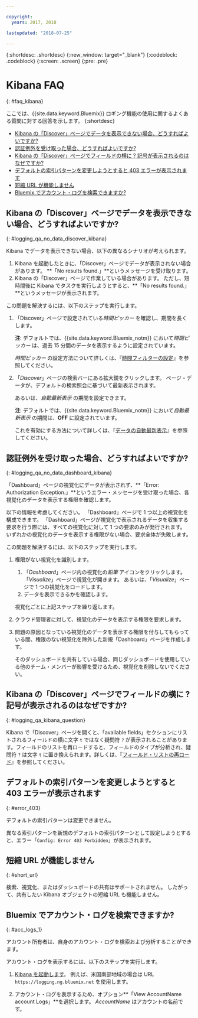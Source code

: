 ```yaml
---

copyright:
  years: 2017, 2018

lastupdated: "2018-07-25"

---
```




{:shortdesc: .shortdesc}
{:new_window: target="_blank"}
{:codeblock: .codeblock}
{:screen: .screen}
{:pre: .pre}


# Kibana FAQ
{: #faq_kibana}

ここでは、{{site.data.keyword.Bluemix}} ロギング機能の使用に関するよくある質問に対する回答を示します。 {:shortdesc}

* [Kibana の「Discover」ページでデータを表示できない場合、どうすればよいですか?](/docs/services/CloudLogAnalysis/qa/faq_kibana.html#logging_qa_no_data_discover_kibana)
* [認証例外を受け取った場合、どうすればよいですか?](/docs/services/CloudLogAnalysis/qa/faq_kibana.html#logging_qa_no_data_dashboard_kibana)
* [Kibana の「Discover」ページでフィールドの横に ? 記号が表示されるのはなぜですか?](/docs/services/CloudLogAnalysis/qa/faq_kibana.html#logging_qa_kibana_question)
* [デフォルトの索引パターンを変更しようとすると 403 エラーが表示されます](/docs/services/CloudLogAnalysis/qa/faq_kibana.html#error_403)
* [短縮 URL が機能しません](/docs/services/CloudLogAnalysis/qa/faq_kibana.html#short_url)
* [Bluemix でアカウント・ログを検索できますか?](/docs/services/CloudLogAnalysis/qa/faq_kibana.html#acc_logs_1)


## Kibana の「Discover」ページでデータを表示できない場合、どうすればよいですか?
{: #logging_qa_no_data_discover_kibana}

Kibana でデータを表示できない場合、以下の異なるシナリオが考えられます。

1. Kibana を起動したときに、「Discover」ページでデータが表示されない場合があります。 **「No results found.」**というメッセージを受け取ります。 
2. Kibana の「Discover」ページで作業している場合があります。 ただし、短時間後に Kibana でタスクを実行しようとすると、**「No results found.」**というメッセージが表示されます。

この問題を解決するには、以下のステップを実行します。

1. 「Discover」ページで設定されている*時間ピッカー* を確認し、期間を長くします。 

    **注**: デフォルトでは、{{site.data.keyword.Bluemix_notm}} において*時間ピッカー* は、過去 15 分間のデータを表示するように設定されています。

    *時間ピッカー* の設定方法について詳しくは、『[時間フィルターの設定](/docs/services/CloudLogAnalysis/kibana/filter_logs.html#set_time_filter)』を参照してください。
       
2. 「*Discover*」ページの検索バーにある拡大鏡をクリックします。 ページ・データが、デフォルトの検索照会に基づいて最新表示されます。

    あるいは、*自動最新表示* の期間を設定できます。

    **注**: デフォルトでは、{{site.data.keyword.Bluemix_notm}} において*自動最新表示* の期間は、**OFF** に設定されています。
    
    これを有効にする方法について詳しくは、『[データの自動最新表示](/docs/services/CloudLogAnalysis/kibana/analize_logs_interactively.html#discover_view_refresh_interval)』を参照してください。



## 認証例外を受け取った場合、どうすればよいですか?
{: #logging_qa_no_data_dashboard_kibana}

「Dashboard」ページの視覚化にデータが表示されず、**「Error: Authorization Exception.」**というエラー・メッセージを受け取った場合、各視覚化のデータを表示する権限を確認します。

以下の情報を考慮してください。
「Dashboard」ページで 1 つ以上の視覚化を構成できます。 「Dashboard」ページが視覚化で表示されるデータを収集する要求を行う際には、すべての視覚化に対して 1 つの要求のみが発行されます。 いずれかの視覚化のデータを表示する権限がない場合、要求全体が失敗します。

この問題を解決するには、以下のステップを実行します。

1. 権限がない視覚化を識別します。

    1. 「*Dashboard*」ページ内の視覚化の*鉛筆* アイコンをクリックします。 「*Visualize*」ページで視覚化が開きます。 あるいは、「*Visualize*」ページで 1 つの視覚化をロードします。 
    2. データを表示できるかを確認します。
    
    視覚化ごとに上記ステップを繰り返します。

2. クラウド管理者に対して、視覚化のデータを表示する権限を要求します。

3. 問題の原因となっている視覚化のデータを表示する権限を付与してもらっている間、権限のない視覚化を除外した新規「Dashboard」ページを作成します。 

    そのダッシュボードを共有している場合、同じダッシュボードを使用している他のチーム・メンバーが影響を受けるため、視覚化を削除しないでください。



## Kibana の「Discover」ページでフィールドの横に ? 記号が表示されるのはなぜですか?
{: #logging_qa_kibana_question}

Kibana で「Discover」ページを開くと、「available fields」セクションにリストされるフィールドの横に文字 `t` ではなく疑問符 `?` が表示されることがあります。フィールドのリストを再ロードすると、フィールドのタイプが分析され、疑問符 `?` は文字 `t` に置き換えられます。詳しくは、『[フィールド・リストの再ロード](/docs/services/CloudLogAnalysis/kibana/analize_logs_interactively.html#discover_view_reload_fields)』を参照してください。


## デフォルトの索引パターンを変更しようとすると 403 エラーが表示されます
{: #error_403}

デフォルトの索引パターンは変更できません。 

異なる索引パターンを新規のデフォルトの索引パターンとして設定しようとすると、エラー「`Config: Error 403 Forbidden`」が表示されます。

## 短縮 URL が機能しません
{: #short_url}

検索、視覚化、またはダッシュボードの共有はサポートされません。 したがって、共有したい Kibana オブジェクトの短縮 URL も機能しません。 

## Bluemix でアカウント・ログを検索できますか?
{: #acc_logs_1}

アカウント所有者は、自身のアカウント・ログを検索および分析することができます。

アカウント・ログを表示するには、以下のステップを実行します。

1. [Kibana を起動します](/docs/services/CloudLogAnalysis/kibana/launch.html#launch_Kibana_from_browser)。 例えば、米国南部地域の場合は URL `https://logging.ng.bluemix.net` を使用します。

2. アカウント・ログを表示するため、オプション**「View AccountName account Logs」**を選択します。 *AccountName* はアカウントの名前です。

